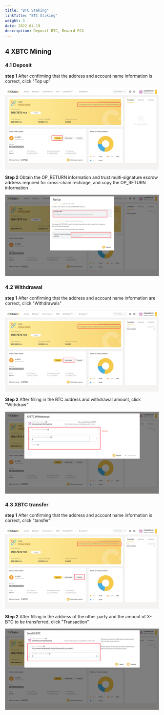 ```yaml
---
title: "BTC Staking"
linkTitle: "BTC Staking"
weight: 3
date: 2022-04-19
description: Deposit BTC, Reward PCX
---
```


## 4 XBTC Mining

### 4.1 Deposit

**step 1**
After confirming that the address and account name information is correct, click "Top up"

![](/images/xbtc.png)

**Step 2**
Obtain the OP_RETURN information and trust multi-signature escrow address required for cross-chain recharge, and copy the OP_RETURN information

![](/images/xbtc2.png)

### 4.2 Withdrawal

**step 1**
After confirming that the address and account name information are correct, click "Withdrawals"

![](/images/xbtc3.png)

**Step 2**
After filling in the BTC address and withdrawal amount, click "Withdraw"

![](/images/xbtc4.png)

### 4.3 XBTC transfer

**step 1**
After confirming that the address and account name information is correct, click "tansfer"

![](/images/xbtc5.png)

**Step 2**
After filling in the address of the other party and the amount of X-BTC to be transferred, click "Transaction"

![](/images/xbtc6.png)